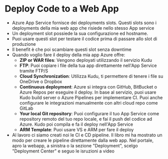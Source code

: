# Deploy Code to a Web App

- Azure App Service fornisce dei deployments slots. Questi slots sono i deployments della mia web app che risiede nello stesso App service
- Un deployment slot possiede la sua configurazione ed hostname.
- Puoi usare questi slot per testare il codice prima di passare allo slot di produzione
- Il benefit è che poi scambiare questi slot senza downtime
- Quando voglio fare il deploy della mia app Azure offre:
  - **ZIP or WAR files**: Vengono deployati utilizzando il servizio Kudu
  - **FTP**: Puoi copiare i file della tua app direttamente nell'App Service tramite FTP/S
  - **Cloud Synchronization**: Utilizza Kudu, ti permettere di tenere i file su OneDrive o Dropbox
  - **Continuous deployment**: Azure si integra con GitHub, BitBucket o Azure Repos per eseguire il deploy. In base al servizio, puoi usare Kudo build server o Azure Pipelines per implementare CI. Puoi anche configurare le integrazioni manualmente con altri cloud repo come GitLab
  - **Your local Git repository**: Puoi configurare il tuo App Service come repository remoto del tuo repo locale, e fai il push del codice ad Azure. Kudo poi compila e fa il deploy nell'App Service
  - **ARM Template**: Puoi usare VS e ARM per fare il deploy
- Al lavoro ci siamo creati noi le CI e CD pipeline. Il libro mi ha mostrato un modo per creare le pipeline direttamente dalla web app. Nel portale, apro la webapp, a sinistra o la sezione "Deployment", scelgo "Deployment Center" e seguo le isruzioni a video
